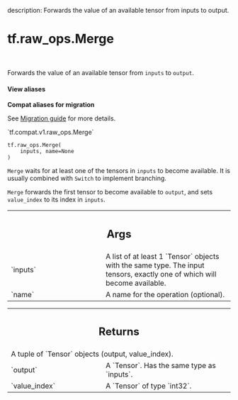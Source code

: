 description: Forwards the value of an available tensor from inputs to output.

<div itemscope itemtype="http://developers.google.com/ReferenceObject">
<meta itemprop="name" content="tf.raw_ops.Merge" />
<meta itemprop="path" content="Stable" />
</div>

# tf.raw_ops.Merge

<!-- Insert buttons and diff -->

<table class="tfo-notebook-buttons tfo-api nocontent" align="left">

</table>



Forwards the value of an available tensor from `inputs` to `output`.

<section class="expandable">
  <h4 class="showalways">View aliases</h4>
  <p>
<b>Compat aliases for migration</b>
<p>See
<a href="https://www.tensorflow.org/guide/migrate">Migration guide</a> for
more details.</p>
<p>`tf.compat.v1.raw_ops.Merge`</p>
</p>
</section>

<pre class="devsite-click-to-copy prettyprint lang-py tfo-signature-link">
<code>tf.raw_ops.Merge(
    inputs, name=None
)
</code></pre>



<!-- Placeholder for "Used in" -->

`Merge` waits for at least one of the tensors in `inputs` to become available.
It is usually combined with `Switch` to implement branching.

`Merge` forwards the first tensor to become available to `output`, and sets
`value_index` to its index in `inputs`.

<!-- Tabular view -->
 <table class="responsive fixed orange">
<colgroup><col width="214px"><col></colgroup>
<tr><th colspan="2"><h2 class="add-link">Args</h2></th></tr>

<tr>
<td>
`inputs`
</td>
<td>
A list of at least 1 `Tensor` objects with the same type.
The input tensors, exactly one of which will become available.
</td>
</tr><tr>
<td>
`name`
</td>
<td>
A name for the operation (optional).
</td>
</tr>
</table>



<!-- Tabular view -->
 <table class="responsive fixed orange">
<colgroup><col width="214px"><col></colgroup>
<tr><th colspan="2"><h2 class="add-link">Returns</h2></th></tr>
<tr class="alt">
<td colspan="2">
A tuple of `Tensor` objects (output, value_index).
</td>
</tr>
<tr>
<td>
`output`
</td>
<td>
A `Tensor`. Has the same type as `inputs`.
</td>
</tr><tr>
<td>
`value_index`
</td>
<td>
A `Tensor` of type `int32`.
</td>
</tr>
</table>

